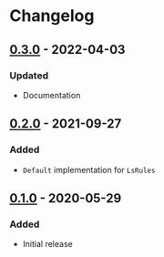 # Changelog

## [0.3.0] - 2022-04-03

### Updated

- Documentation

## [0.2.0] - 2021-09-27

### Added

- `Default` implementation for `LsRules`

## [0.1.0] - 2020-05-29

### Added

- Initial release

[Unreleased]: https://github.com/bluk/ls_rules/compare/v0.3.0...HEAD
[0.3.0]: https://github.com/bluk/ls_rules/compare/v0.2.0...v0.3.0
[0.2.0]: https://github.com/bluk/ls_rules/compare/v0.1.0...v0.2.0
[0.1.0]: https://github.com/bluk/ls_rules/releases/tag/v0.1.0